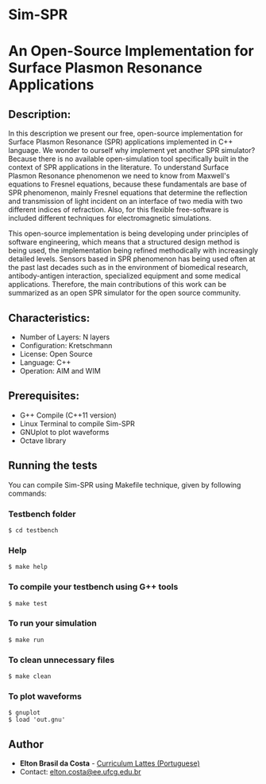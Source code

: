 # Sim-SPR
# An Open-Source Implementation for Surface Plasmon Resonance Applications
## Description:

In this description we present our free, open-source implementation for Surface Plasmon Resonance (SPR) applications implemented in C++ language. We wonder to ourself why implement yet another SPR simulator? Because there is no available open-simulation tool specifically built in the context of SPR applications in the literature. To understand Surface Plasmon Resonance phenomenon we need to know from Maxwell's equations to Fresnel equations, because these fundamentals are base of SPR phenomenon, mainly Fresnel equations that determine the reflection and transmission of light incident on an interface of two media with two different indices of refraction. Also, for this flexible free-software is included different techniques for electromagnetic simulations. 

This open-source implementation is being developing under principles of software engineering, which means that a structured design method is being used, the implementation being refined methodically with increasingly detailed levels. Sensors based in SPR phenomenon has being used often at the past last decades such as in the environment of biomedical research, antibody-antigen interaction, specialized equipment and some medical applications. Therefore, the main contributions of this work can be summarized as an open SPR simulator for the open source community. 

## Characteristics:

* Number of Layers: N layers
* Configuration: Kretschmann
* License: Open Source
* Language: C++
* Operation: AIM and WIM

## Prerequisites:

* G++ Compile (C++11 version)
* Linux Terminal to compile Sim-SPR
* GNUplot to plot waveforms
* Octave library 

## Running the tests

You can compile Sim-SPR using Makefile technique, given by following commands: 
### Testbench folder
```
$ cd testbench
```
### Help
```
$ make help
```
### To compile your testbench using G++ tools
```
$ make test
```
### To run your simulation
```
$ make run
```
### To clean unnecessary files
```
$ make clean
```
### To plot waveforms
```
$ gnuplot
$ load 'out.gnu'
```

## Author

* **Elton Brasil da Costa** - [Curriculum Lattes (Portuguese)](http://buscatextual.cnpq.br/buscatextual/visualizacv.do?id=K4459901A6)
* Contact: elton.costa@ee.ufcg.edu.br
